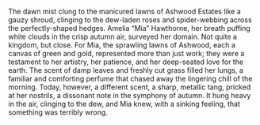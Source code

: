 The dawn mist clung to the manicured lawns of Ashwood Estates like a gauzy shroud, clinging to the dew-laden roses and spider-webbing across the perfectly-shaped hedges.  Amelia “Mia” Hawthorne, her breath puffing white clouds in the crisp autumn air, surveyed her domain.  Not quite a kingdom, but close.  For Mia, the sprawling lawns of Ashwood, each a canvas of green and gold, represented more than just work; they were a testament to her artistry, her patience, and her deep-seated love for the earth.  The scent of damp leaves and freshly cut grass filled her lungs, a familiar and comforting perfume that chased away the lingering chill of the morning.  Today, however, a different scent, a sharp, metallic tang, pricked at her nostrils, a dissonant note in the symphony of autumn.  It hung heavy in the air, clinging to the dew, and Mia knew, with a sinking feeling, that something was terribly wrong.
